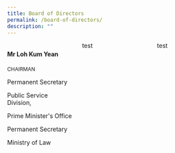 ```yaml
---
title: Board of Directors
permalink: /board-of-directors/
description: ""
---
```

<style>
.grid-container{
	display: grid;
	grid-template-columns: 1fr 1fr 1fr;
	grid-gap: 20px;
	
	}
	
	.BOD-float-child{
	

	}
	
	.role{
		font-size: 12px;
	
	}

</style>
<div class="grid-container">
	<div class="BOD-float-child"><h4>Mr Loh Kum Yean</h4>
		<p class="role">CHAIRMAN</p>
		
<p>Permanent Secretary</p> 
<p>Public Service Division,</p> 
<p>Prime Minister's Office</p>
<p>Permanent Secretary</p>  
<p>Ministry of Law</p>		
		
</div>
<div class="BOD-float-child">test</div>
<div class="BOD-float-child">test</div>
</div>
